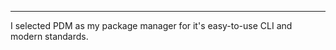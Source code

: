 ********************************************
I selected PDM as my package manager for it's easy-to-use CLI and modern standards.